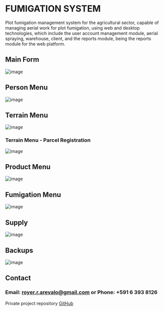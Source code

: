 # FUMIGATION SYSTEM

Plot fumigation management system for the agricultural sector, capable of managing aerial work for plot fumigation, using web and desktop technologies, which include the user account management module, aerial spraying, warehouse, client, and the reports module, being the reports module for the web platform.

## Main Form

![image](https://github.com/royer-r-arevalo/fumigation-system_public/assets/69604497/8eb02459-8f86-4d72-bd32-a1cecafedd69)

## Person Menu

![image](https://github.com/royer-r-arevalo/fumigation-system_public/assets/69604497/f90bdc9f-d4a5-430b-9016-a27d28bc382a)

## Terrain Menu

![image](https://github.com/royer-r-arevalo/fumigation-system_public/assets/69604497/76cb6e00-5bc9-4c7c-a0aa-c5168d1e55a4)

### Terrain Menu - Parcel Registration

![image](https://github.com/royer-r-arevalo/fumigation-system_public/assets/69604497/7406bd6c-3ab7-4cba-b08b-63740b68c682)

## Product Menu

![image](https://github.com/royer-r-arevalo/fumigation-system_public/assets/69604497/1dbe6f14-5bb0-4bb9-b2f5-1ed9e5563242)

## Fumigation Menu

![image](https://github.com/royer-r-arevalo/fumigation-system_public/assets/69604497/faf077e9-d393-4868-97f3-ac3a85da19c7)

## Supply

![image](https://github.com/royer-r-arevalo/fumigation-system_public/assets/69604497/128fcd24-927b-4820-a73c-bbfe082f4437)

## Backups

![image](https://github.com/royer-r-arevalo/fumigation-system_public/assets/69604497/f7fd7e19-3073-4c4e-9ffb-dc373003e31c)

## Contact
### Email: royer.r.arevalo@gmail.com or Phone: +591 6 393 8126

Private project repository [GitHub](https://github.com/royer-r-arevalo/fumigation-system)
